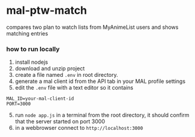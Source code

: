 # mal-ptw-match
compares two plan to watch lists from MyAnimeList users and shows matching entries

### how to run locally
1. install nodejs
2. download and unzip project
3. create a file named `.env` in root directory.
4. generate a mal client id from the API tab in your MAL profile settings
5. edit the `.env` file with a text editor so it contains
```
MAL_ID=your-mal-client-id
PORT=3000
```
5. run `node app.js` in a terminal from the root directory, it should confirm that the server started on port 3000
6. in a webbrowser connect to `http://localhost:3000`
